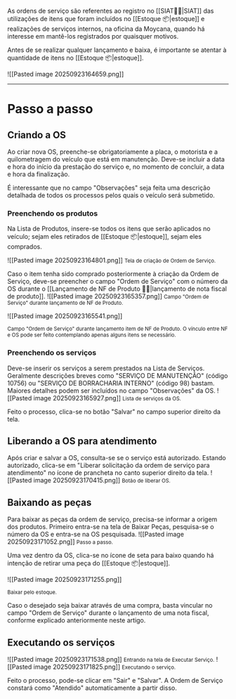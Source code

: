 As ordens de serviço são referentes ao registro no [[SIAT🚚🌐|SIAT]] das utilizações de itens que foram incluídos no [[Estoque 📦|estoque]] e realizações de serviços internos, na oficina da Moycana, quando há interesse em mantê-los registrados por quaisquer motivos.

Antes de se realizar qualquer lançamento e baixa, é importante se atentar à quantidade de itens no [[Estoque 📦|estoque]].

![[Pasted image 20250923164659.png]]

---
# Passo a passo
## Criando a OS
Ao criar nova OS, preenche-se obrigatoriamente a placa, o motorista e a quilometragem do veículo que está em manutenção. Deve-se incluir a data e hora do início da prestação do serviço e, no momento de concluir, a data e hora da finalização.

É interessante que no campo "Observações" seja feita uma descrição detalhada de todos os processos pelos quais o veículo será submetido.

### Preenchendo os produtos
Na Lista de Produtos, insere-se todos os itens que serão aplicados no veículo; sejam eles retirados de [[Estoque 📦|estoque]], sejam eles comprados.

![[Pasted image 20250923164801.png]]
<span style="font-size: smaller">Tela de criação de Ordem de Serviço.</span>

Caso o item tenha sido comprado posteriormente à criação da Ordem de Serviço, deve-se preencher o campo "Ordem de Serviço" com o número da OS durante o [[Lançamento de NF de Produto 📃🔧|lançamento de nota fiscal de produto]].
![[Pasted image 20250923165357.png]]
<span style="font-size: smaller">Campo "Ordem de Serviço" durante lançamento de NF de Produto.</span>

![[Pasted image 20250923165541.png]]

<span style="font-size: smaller">Campo "Ordem de Serviço" durante lançamento item de NF de Produto. O vínculo entre NF e OS pode ser feito contemplando apenas alguns itens se necessário.</span>

### Preenchendo os serviços
Deve-se inserir os serviços a serem prestados na Lista de Serviços. Geralmente descrições breves como "SERVIÇO DE MANUTENÇÃO" (código 10756) ou "SERVIÇO DE BORRACHARIA INTERNO" (código 98) bastam. Maiores detalhes podem ser incluídos no campo "Observações" da OS.
![[Pasted image 20250923165927.png]]
<span style="font-size: smaller">Lista de serviços da OS.</span>

Feito o processo, clica-se no botão "Salvar" no campo superior direito da tela.

## Liberando a OS para atendimento
Após criar e salvar a OS, consulta-se se o serviço está autorizado. Estando autorizado, clica-se em "Liberar solicitação da ordem de serviço para atendimento" no ícone de prancheta no canto superior direito da tela.
![[Pasted image 20250923170415.png]]
<span style="font-size: smaller">Botão de liberar OS.</span>

## Baixando as peças
Para baixar as peças da ordem de serviço, precisa-se informar a origem dos produtos.
Primeiro entra-se na tela de Baixar Peças, pesquisa-se o número da OS e entra-se na OS pesquisada.
![[Pasted image 20250923171052.png]]
<span style="font-size: smaller">Passo a passo.</span>

Uma vez dentro da OS, clica-se no ícone de seta para baixo quando há intenção de retirar uma peça do [[Estoque 📦|estoque]].

![[Pasted image 20250923171255.png]]

<span style="font-size: smaller">Baixar pelo estoque.</span>

Caso o desejado seja baixar através de uma compra, basta vincular no campo "Ordem de Serviço" durante o lançamento de uma nota fiscal, conforme explicado anteriormente neste artigo.

## Executando os serviços
![[Pasted image 20250923171538.png]]
<span style="font-size: smaller">Entrando na tela de Executar Serviço.</span>
![[Pasted image 20250923171825.png]]
<span style="font-size: smaller">Executando o serviço.</span>

Feito o processo, pode-se clicar em "Sair" e "Salvar". A Ordem de Serviço constará como "Atendido" automaticamente a partir disso.